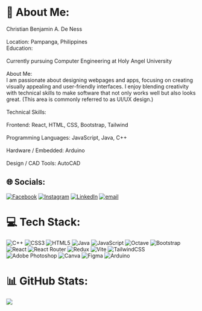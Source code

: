# 💫 About Me:
Christian Benjamin A. De Ness<br><br>Location: Pampanga, Philippines<br>Education:<br><br>Currently pursuing Computer Engineering at Holy Angel University<br><br>About Me:<br>I am passionate about designing webpages and apps, focusing on creating visually appealing and user-friendly interfaces. I enjoy blending creativity with technical skills to make software that not only works well but also looks great. (This area is commonly referred to as UI/UX design.)<br><br>Technical Skills:<br><br>Frontend: React, HTML, CSS, Bootstrap, Tailwind<br><br>Programming Languages: JavaScript, Java, C++<br><br>Hardware / Embedded: Arduino<br><br>Design / CAD Tools: AutoCAD


## 🌐 Socials:
[![Facebook](https://img.shields.io/badge/Facebook-%231877F2.svg?logo=Facebook&logoColor=white)](https://facebook.com/christiandeness) [![Instagram](https://img.shields.io/badge/Instagram-%23E4405F.svg?logo=Instagram&logoColor=white)](https://instagram.com/zxchrstn) [![LinkedIn](https://img.shields.io/badge/LinkedIn-%230077B5.svg?logo=linkedin&logoColor=white)](https://linkedin.com/in/Christian_De_Ness) [![email](https://img.shields.io/badge/Email-D14836?logo=gmail&logoColor=white)](mailto:deness.christianbenjamin@gmail.com) 

# 💻 Tech Stack:
![C++](https://img.shields.io/badge/c++-%2300599C.svg?style=for-the-badge&logo=c%2B%2B&logoColor=white) ![CSS3](https://img.shields.io/badge/css3-%231572B6.svg?style=for-the-badge&logo=css3&logoColor=white) ![HTML5](https://img.shields.io/badge/html5-%23E34F26.svg?style=for-the-badge&logo=html5&logoColor=white) ![Java](https://img.shields.io/badge/java-%23ED8B00.svg?style=for-the-badge&logo=openjdk&logoColor=white) ![JavaScript](https://img.shields.io/badge/javascript-%23323330.svg?style=for-the-badge&logo=javascript&logoColor=%23F7DF1E) ![Octave](https://img.shields.io/badge/OCTAVE-darkblue?style=for-the-badge&logo=octave&logoColor=fcd683) ![Bootstrap](https://img.shields.io/badge/bootstrap-%238511FA.svg?style=for-the-badge&logo=bootstrap&logoColor=white) ![React](https://img.shields.io/badge/react-%2320232a.svg?style=for-the-badge&logo=react&logoColor=%2361DAFB) ![React Router](https://img.shields.io/badge/React_Router-CA4245?style=for-the-badge&logo=react-router&logoColor=white) ![Redux](https://img.shields.io/badge/redux-%23593d88.svg?style=for-the-badge&logo=redux&logoColor=white) ![Vite](https://img.shields.io/badge/vite-%23646CFF.svg?style=for-the-badge&logo=vite&logoColor=white) ![TailwindCSS](https://img.shields.io/badge/tailwindcss-%2338B2AC.svg?style=for-the-badge&logo=tailwind-css&logoColor=white) ![Adobe Photoshop](https://img.shields.io/badge/adobe%20photoshop-%2331A8FF.svg?style=for-the-badge&logo=adobe%20photoshop&logoColor=white) ![Canva](https://img.shields.io/badge/Canva-%2300C4CC.svg?style=for-the-badge&logo=Canva&logoColor=white) ![Figma](https://img.shields.io/badge/figma-%23F24E1E.svg?style=for-the-badge&logo=figma&logoColor=white) ![Arduino](https://img.shields.io/badge/-Arduino-00979D?style=for-the-badge&logo=Arduino&logoColor=white)
# 📊 GitHub Stats:

![](https://nirzak-streak-stats.vercel.app/?user=christian_deness&theme=shadow_red&hide_border=false)<br/>



<!-- Proudly created with GPRM ( https://gprm.itsvg.in ) -->
